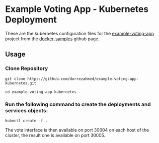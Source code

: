 # Example Voting App - Kubernetes Deployment

These are the kubernetes configuration files for the [example-voting-app](https://github.com/dockersamples/example-voting-app) project from the [docker-samples](https://github.com/dockersamples) github page.

## Usage

### Clone Repository

```
git clone https://github.com/durrezahmed/example-voting-app-kubernetes.git
```

```
cd example-voting-app-kubernetes
```

### Run the following command to create the deployments and services objects:

```
kubectl create -f .
```

The vote interface is then available on port 30004 on each host of the cluster, the result one is available on port 30005.
